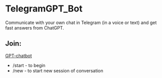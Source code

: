 # TelegramGPT_Bot

Communicate with your own chat in Telegram (in a voice or text) and get fast answers from ChatGPT.

## Join:

[GPT-chatbot](https://t.me/Conversation_GPT_Bot/)

- /start - to begin
- /new - to start new session of conversation
